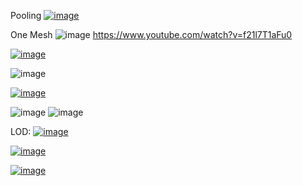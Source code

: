 


Pooling
[![image](https://github.com/EloiStree/2024_07_03_HelloMonsXR/assets/20149493/36ee4e7e-c2bd-477d-9f93-ca3e9efcb4e6)](https://youtu.be/BPbTssjNvzs)



One Mesh
![image](https://github.com/EloiStree/2024_07_03_HelloMonsXR/assets/20149493/1a37c8fc-3164-4465-b755-d7ba57958db2)
https://www.youtube.com/watch?v=f21l7T1aFu0



[![image](https://github.com/EloiStree/2024_07_03_HelloMonsXR/assets/20149493/930ff6f6-ca7a-4e0a-a1bd-db083a4cada5)](https://cdn.discordapp.com/attachments/883045919967305759/886705205142507590/Animation12.gif?ex=6685b013&is=66845e93&hm=6a5c3902780df211c49097be54b7a0383fde3d3ad595c8ee2218599d159494d2&)

![image](https://github.com/EloiStree/2024_07_03_HelloMonsXR/assets/20149493/4dda4d19-41a2-43a0-a46b-1ea73ce563d2)


[![image](https://github.com/EloiStree/2024_07_03_HelloMonsXR/assets/20149493/3e2d3b29-8362-45f9-a29d-a39e4b1016d6)](https://cdn.discordapp.com/attachments/883045919967305759/886781973278883850/Animation19.gif?ex=66854ed2&is=6683fd52&hm=7e9b4647f3f7caeea7e711a8565eb947582e6ac5041a0d849461f6b917515d8b&)


![image](https://github.com/EloiStree/2024_07_03_HelloMonsXR/assets/20149493/6b97602f-387b-4856-8c61-d836fa2f692d)
![image](https://github.com/EloiStree/2024_07_03_HelloMonsXR/assets/20149493/049a01a6-2e5a-4380-8788-f169b1a894e1)






LOD: 
[![image](https://github.com/EloiStree/2024_07_03_HelloMonsXR/assets/20149493/3f40bb8e-9de5-4414-9735-bd66c3780b3a)
](https://sketchfab.com/search?q=jamscenter&type=models)




[![image](https://github.com/EloiStree/2024_07_03_HelloMonsXR/assets/20149493/c1408d79-0b31-4616-8381-96300428685f)
](https://cdn.discordapp.com/attachments/883045919967305759/886008029286367312/Animation8.gif?ex=66852107&is=6683cf87&hm=fbda63018a56c8d83adb288b3b073652e6b899756cf2e5597b0b3eb3ee717632&)

[![image](https://github.com/EloiStree/2024_07_03_HelloMonsXR/assets/20149493/135df99e-6af0-4d19-8389-5a1b13b883a9)
](https://cdn.discordapp.com/attachments/883045919967305759/884315946297229323/Animation5.gif?ex=668590a7&is=66843f27&hm=149dd85dc287c1f65b2790a24adca624454da73b7a1c927d6b16c8d907203f50&)
